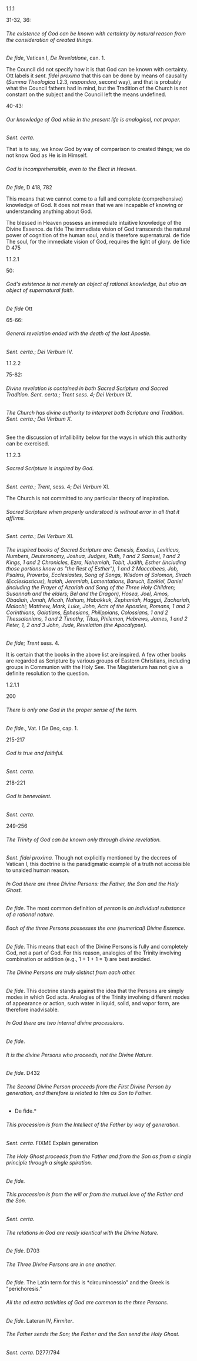 1.1.1

31-32, 36:
###### The existence of God can be known with certainty by natural reason from the consideration of created things.

*De fide*, Vatican I, *De Revelatione*, can. 1.
<!---##### The existence of God can be proved by means of causality. (Sent. fidei proxima.)--->

The Council did not specify how it is that God can be known with certainty. Ott labels it *sent. fidei proxima* that this can be done by means of causality (*Summa Theologica* I.2.3, *respondeo*, second way), and that is probably what the Council fathers had in mind, but the Tradition of the Church is not constant on the subject and the Council left the means undefined.

40-43:
###### Our knowledge of God while in the present life is analogical, not proper.
*Sent. certa*.

That is to say, we know God by way of comparison to created things; we do not know God as He is in Himself.

###### God is incomprehensible, even to the Elect in Heaven.
*De fide*, D 418, 782

This means that we cannot come to a full and complete (comprehensive) knowledge of God. It does not mean that we are incapable of knowing or understanding anything about God.

The blessed in Heaven possess an immediate intuitive knowledge of the Divine Essence. de fide
The immediate vision of God transcends the natural power of cognition of the human soul, and is therefore supernatural. de fide
The soul, for the immediate vision of God, requires the light of glory. de fide D 475

1.1.2.1

50:
###### God's existence is not merely an object of rational knowledge, but also an object of supernatural faith.
*De fide* Ott

65-66:
###### General revelation ended with the death of the last Apostle.
*Sent. certa*.; *Dei Verbum* IV.

1.1.2.2

75-82:
###### Divine revelation is contained in both Sacred Scripture and Sacred Tradition. *Sent. certa*.; *Trent* sess. 4; *Dei Verbum* IX.

###### The Church has divine authority to interpret both Scripture and Tradition. *Sent. certa*.; *Dei Verbum* X.

See the discussion of infallibility below for the ways in which this authority can be exercised.

1.1.2.3

###### Sacred Scripture is inspired by God.
*Sent. certa*.; *Trent*, sess. 4; *Dei Verbum* XI.

The Church is not committed to any particular theory of inspiration.

###### Sacred Scripture when properly understood is without error in all that it affirms.
*Sent. certa*.; *Dei Verbum* XI.

###### The inspired books of Sacred Scripture are: Genesis, Exodus, Leviticus, Numbers, Deuteronomy, Joshua, Judges, Ruth, 1 and 2 Samuel, 1 and 2 Kings, 1 and 2 Chronicles, Ezra, Nehemiah, Tobit, Judith, Esther (including those portions know as "the Rest of Esther"), 1 and 2 Maccabees, Job, Psalms, Proverbs, Ecclesiastes, Song of Songs, Wisdom of Solomon, Sirach (Ecclesiasticus), Isaiah, Jeremiah, Lamentations, Baruch, Ezekiel, Daniel (including the Prayer of Azariah and Song of the Three Holy Children; Susannah and the elders; Bel and the Dragon), Hosea, Joel, Amos, Obadiah, Jonah, Micah, Nahum, Habakkuk, Zephaniah, Haggai, Zachariah, Malachi; Matthew, Mark, Luke, John, Acts of the Apostles, Romans, 1 and 2 Corinthians, Galatians, Ephesians, Philippians, Colossians, 1 and 2 Thessalonians, 1 and 2 Timothy, Titus, Philemon, Hebrews, James, 1 and 2 Peter, 1, 2 and 3 John, Jude,  Revelation (the Apocalypse).
*De fide*; *Trent* sess. 4.

It is certain that the books in the above list are inspired. A few other books are regarded as Scripture by various groups of Eastern Christians, including groups in Communion with the Holy See. The Magisterium has not give a definite resolution to the question.

1.2.1.1

200
###### There is only one God in the proper sense of the term.
*De fide*., Vat. I *De Deo*, cap. 1.

215-217
###### God is true and faithful.
*Sent. certa*.

218-221
###### God is benevolent.
*Sent. certa*.

249-256
###### The Trinity of God can be known only through divine revelation.
*Sent. fidei proxima.*
Though not explicitly mentioned by the decrees of Vatican I, this doctrine is the paradigmatic example of a truth not accessible to unaided human reason.

###### In God there are three Divine Persons: the Father, the Son and the Holy Ghost.
*De fide*.
The most common definition of *person* is *an individual substance of a rational nature*.

###### Each of the three Persons possesses the one (numerical) Divine Essence.
*De fide*.
This means that each of the Divine Persons is fully and completely God, not a part of God. For this reason, analogies of the Trinity involving combination or addition (e.g., 1 + 1 + 1 = 1) are best avoided.

###### The Divine Persons are truly distinct from each other.
*De fide*.
This doctrine stands against the idea that the Persons are simply modes in which God acts. Analogies of the Trinity involving different modes of appearance or action, such water in liquid, solid, and vapor form, are therefore inadvisable.

###### In God there are two internal divine processions.
*De fide*.

###### It is the divine Persons who proceeds, not the Divine Nature.
*De fide*. D432

###### The Second Divine Person proceeds from the First Divine Person by generation, and therefore is related to Him as Son to Father.
* De fide.*

###### This procession is from the Intellect of the Father by way of generation.
*Sent. certa.*
FIXME Explain generation

###### The Holy Ghost proceeds from the Father and from the Son as from a single principle through a single spiration.
*De fide.*

###### This procession is from the will or from the mutual love of the Father and the Son.
*Sent. certa.*

###### The relations in God are really identical with the Divine Nature.
*De fide*. D703

###### The Three Divine Persons are in one another.
*De fide.*
The Latin term for this is *circumincessio" and the Greek is "perichoresis."

###### All the ad extra activities of God are common to the three Persons.
*De fide*. Lateran IV, *Firmiter*.

###### The Father sends the Son; the Father and the Son send the Holy Ghost.
*Sent. certa*. D277/794
